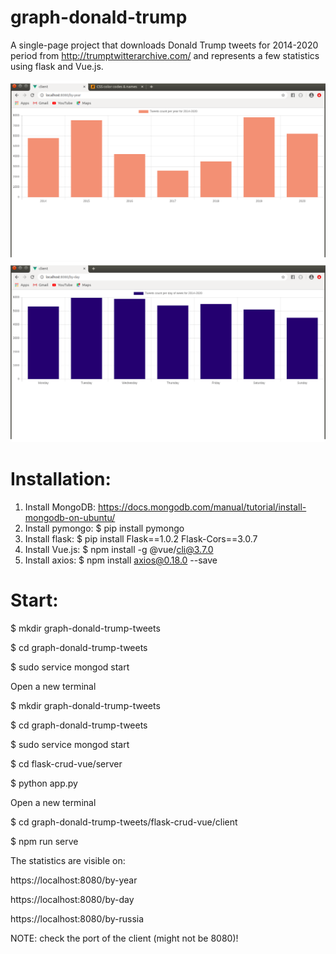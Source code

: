 # graph-donald-trump
A single-page project that downloads Donald Trump tweets for 2014-2020 period from http://trumptwitterarchive.com/ and represents a few statistics using flask and Vue.js.

![outlook](tweets-by-year.png) ![outlook](tweets-by-day.png)


# Installation:

1. Install MongoDB: https://docs.mongodb.com/manual/tutorial/install-mongodb-on-ubuntu/
2. Install pymongo: $ pip install pymongo
3. Install flask: $ pip install Flask==1.0.2 Flask-Cors==3.0.7
4. Install Vue.js: $ npm install -g @vue/cli@3.7.0
5. Install axios: $ npm install axios@0.18.0 --save

# Start:

$ mkdir graph-donald-trump-tweets

$ cd graph-donald-trump-tweets

$ sudo service mongod start

Open a new terminal

$ mkdir graph-donald-trump-tweets

$ cd graph-donald-trump-tweets

$ sudo service mongod start

$ cd flask-crud-vue/server

$ python app.py

Open a new terminal

$ cd graph-donald-trump-tweets/flask-crud-vue/client

$ npm run serve

The statistics are visible on:

https://localhost:8080/by-year

https://localhost:8080/by-day

https://localhost:8080/by-russia

NOTE: check the port of the client (might not be 8080)!
